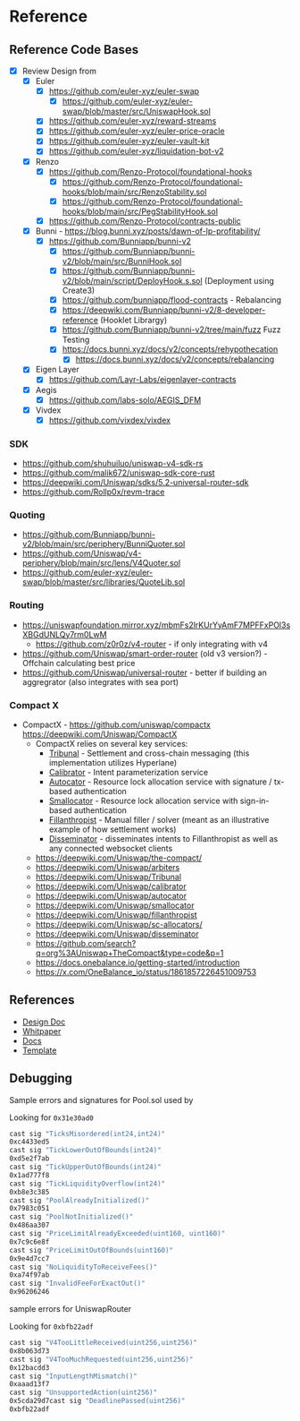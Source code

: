 # Reference

## Reference Code Bases

- [x] Review Design from
  - [x] Euler
    - [x] https://github.com/euler-xyz/euler-swap
      - [x] https://github.com/euler-xyz/euler-swap/blob/master/src/UniswapHook.sol
    - [x] https://github.com/euler-xyz/reward-streams
    - [x] https://github.com/euler-xyz/euler-price-oracle
    - [x] https://github.com/euler-xyz/euler-vault-kit
    - [x] https://github.com/euler-xyz/liquidation-bot-v2
  - [x] Renzo
    - [x] https://github.com/Renzo-Protocol/foundational-hooks
      - [x] https://github.com/Renzo-Protocol/foundational-hooks/blob/main/src/RenzoStability.sol
      - [x] https://github.com/Renzo-Protocol/foundational-hooks/blob/main/src/PegStabilityHook.sol
    - [x] https://github.com/Renzo-Protocol/contracts-public
  - [x] Bunni - https://blog.bunni.xyz/posts/dawn-of-lp-profitability/
    - [x] https://github.com/Bunniapp/bunni-v2
      - [x] https://github.com/Bunniapp/bunni-v2/blob/main/src/BunniHook.sol
      - [x] https://github.com/Bunniapp/bunni-v2/blob/main/script/DeployHook.s.sol (Deployment using Create3)
      - [x] https://github.com/bunniapp/flood-contracts - Rebalancing
      - [x] https://deepwiki.com/Bunniapp/bunni-v2/8-developer-reference (Hooklet Librargy)
      - [x] https://github.com/Bunniapp/bunni-v2/tree/main/fuzz Fuzz Testing
      - [x] https://docs.bunni.xyz/docs/v2/concepts/rehypothecation
        - [x] https://docs.bunni.xyz/docs/v2/concepts/rebalancing
  - [x] Eigen Layer
    - [x] https://github.com/Layr-Labs/eigenlayer-contracts
  - [x] Aegis
    - [x] https://github.com/labs-solo/AEGIS_DFM
  - [x] Vivdex
    - [x] https://github.com/vixdex/vixdex

### SDK

- https://github.com/shuhuiluo/uniswap-v4-sdk-rs
- https://github.com/malik672/uniswap-sdk-core-rust
- https://deepwiki.com/Uniswap/sdks/5.2-universal-router-sdk
- https://github.com/Rollp0x/revm-trace

### Quoting

- https://github.com/Bunniapp/bunni-v2/blob/main/src/periphery/BunniQuoter.sol
- https://github.com/Uniswap/v4-periphery/blob/main/src/lens/V4Quoter.sol
- https://github.com/euler-xyz/euler-swap/blob/master/src/libraries/QuoteLib.sol

### Routing

- https://uniswapfoundation.mirror.xyz/mbmFs2lrKUrYyAmF7MPFFxPOl3sXBGdUNLQy7rm0LwM
  - https://github.com/z0r0z/v4-router - if only integrating with v4
- https://github.com/Uniswap/smart-order-router (old v3 version?) - Offchain calculating best price
- https://github.com/Uniswap/universal-router - better if building an aggregrator (also integrates with sea port)

### Compact X

- CompactX - https://github.com/uniswap/compactx https://deepwiki.com/Uniswap/CompactX
  - CompactX relies on several key services:
    - [Tribunal](https://github.com/Uniswap/Tribunal) - Settlement and cross-chain messaging (this implementation utilizes Hyperlane)
    - [Calibrator](https://github.com/Uniswap/Calibrator) - Intent parameterization service
    - [Autocator](https://autocator.org/) - Resource lock allocation service with signature / tx-based authentication
    - [Smallocator](https://github.com/Uniswap/Smallocator) - Resource lock allocation service with sign-in-based authentication
    - [Fillanthropist](https://github.com/Uniswap/Fillanthropist) - Manual filler / solver (meant as an illustrative example of how settlement works)
    - [Disseminator](https://github.com/Uniswap/disseminator) - disseminates intents to Fillanthropist as well as any connected websocket clients
  - https://deepwiki.com/Uniswap/the-compact/
  - https://deepwiki.com/Uniswap/arbiters
  - https://deepwiki.com/Uniswap/Tribunal
  - https://deepwiki.com/Uniswap/calibrator
  - https://deepwiki.com/Uniswap/autocator
  - https://deepwiki.com/Uniswap/smallocator
  - https://deepwiki.com/Uniswap/fillanthropist
  - https://deepwiki.com/Uniswap/sc-allocators/
  - https://deepwiki.com/Uniswap/disseminator
  - https://github.com/search?q=org%3AUniswap+TheCompact&type=code&p=1
  - https://docs.onebalance.io/getting-started/introduction
  - https://x.com/OneBalance_io/status/1861857226451009753

## References

- [Design Doc](https://www.notion.so/eavenetwork/UNI-COW-White-paper-20900e0a227980aa9b8bdf4b60ffbab0)
- [Whitpaper](https://www.overleaf.com/project/68238a45e5f229347a895c2c)
- [Docs](https://jincubator.com)
- [Template](./TEMPLATE.md)

## Debugging

Sample errors and signatures for Pool.sol used by

Looking for `0x31e30ad0`

```bash
cast sig "TicksMisordered(int24,int24)"
0xc4433ed5
cast sig "TickLowerOutOfBounds(int24)"
0xd5e2f7ab
cast sig "TickUpperOutOfBounds(int24)"
0x1ad777f8
cast sig "TickLiquidityOverflow(int24)"
0xb8e3c385
cast sig "PoolAlreadyInitialized()"
0x7983c051
cast sig "PoolNotInitialized()"
0x486aa307
cast sig "PriceLimitAlreadyExceeded(uint160, uint160)"
0x7c9c6e8f
cast sig "PriceLimitOutOfBounds(uint160)"
0x9e4d7cc7
cast sig "NoLiquidityToReceiveFees()"
0xa74f97ab
cast sig "InvalidFeeForExactOut()"
0x96206246

```

sample errors for UniswapRouter

Looking for `0xbfb22adf`

```bash
cast sig "V4TooLittleReceived(uint256,uint256)"
0x8b063d73
cast sig "V4TooMuchRequested(uint256,uint256)"
0x12bacdd3
cast sig "InputLengthMismatch()"
0xaaad13f7
cast sig "UnsupportedAction(uint256)"
0x5cda29d7cast sig "DeadlinePassed(uint256)"
0xbfb22adf
```
